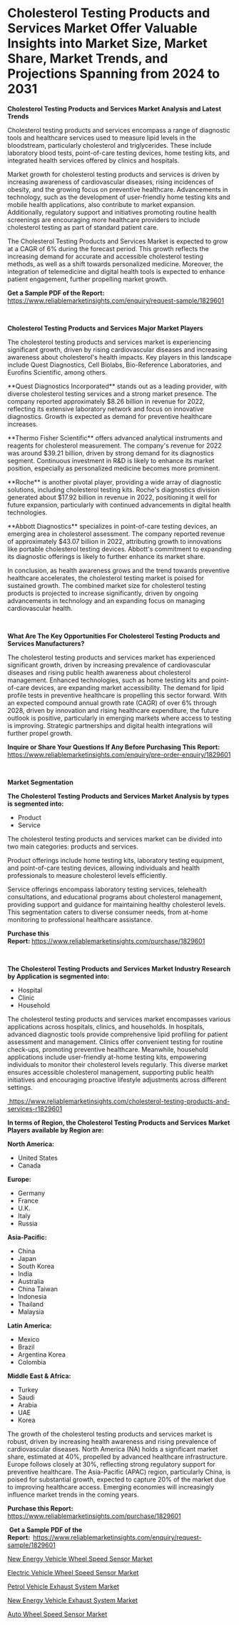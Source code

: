<p><h1>Cholesterol Testing Products and Services Market Offer Valuable Insights into Market Size, Market Share, Market Trends, and Projections Spanning from 2024 to 2031</h1></p><p><strong>Cholesterol Testing Products and Services Market Analysis and Latest Trends</strong></p>
<p><p>Cholesterol testing products and services encompass a range of diagnostic tools and healthcare services used to measure lipid levels in the bloodstream, particularly cholesterol and triglycerides. These include laboratory blood tests, point-of-care testing devices, home testing kits, and integrated health services offered by clinics and hospitals. </p><p>Market growth for cholesterol testing products and services is driven by increasing awareness of cardiovascular diseases, rising incidences of obesity, and the growing focus on preventive healthcare. Advancements in technology, such as the development of user-friendly home testing kits and mobile health applications, also contribute to market expansion. Additionally, regulatory support and initiatives promoting routine health screenings are encouraging more healthcare providers to include cholesterol testing as part of standard patient care.</p><p>The Cholesterol Testing Products and Services Market is expected to grow at a CAGR of 6% during the forecast period. This growth reflects the increasing demand for accurate and accessible cholesterol testing methods, as well as a shift towards personalized medicine. Moreover, the integration of telemedicine and digital health tools is expected to enhance patient engagement, further propelling market growth.</p></p>
<p><strong>Get a Sample PDF of the Report:&nbsp;</strong> <a href="https://www.reliablemarketinsights.com/enquiry/request-sample/1829601?utm_campaign=1602&utm_medium=2&utm_source=Github&utm_content=ia&utm_term=15102024&utm_id=cholesterol-testing-products-and-services">https://www.reliablemarketinsights.com/enquiry/request-sample/1829601</a></p>
<p>&nbsp;</p>
<p><strong>Cholesterol Testing Products and Services Major Market Players</strong></p>
<p><p>The cholesterol testing products and services market is experiencing significant growth, driven by rising cardiovascular diseases and increasing awareness about cholesterol's health impacts. Key players in this landscape include Quest Diagnostics, Cell Biolabs, Bio-Reference Laboratories, and Eurofins Scientific, among others.</p><p>**Quest Diagnostics Incorporated** stands out as a leading provider, with diverse cholesterol testing services and a strong market presence. The company reported approximately $8.26 billion in revenue for 2022, reflecting its extensive laboratory network and focus on innovative diagnostics. Growth is expected as demand for preventive healthcare increases.</p><p>**Thermo Fisher Scientific** offers advanced analytical instruments and reagents for cholesterol measurement. The company's revenue for 2022 was around $39.21 billion, driven by strong demand for its diagnostics segment. Continuous investment in R&D is likely to enhance its market position, especially as personalized medicine becomes more prominent.</p><p>**Roche** is another pivotal player, providing a wide array of diagnostic solutions, including cholesterol testing kits. Roche's diagnostics division generated about $17.92 billion in revenue in 2022, positioning it well for future expansion, particularly with continued advancements in digital health technologies.</p><p>**Abbott Diagnostics** specializes in point-of-care testing devices, an emerging area in cholesterol assessment. The company reported revenue of approximately $43.07 billion in 2022, attributing growth to innovations like portable cholesterol testing devices. Abbott's commitment to expanding its diagnostic offerings is likely to further enhance its market share.</p><p>In conclusion, as health awareness grows and the trend towards preventive healthcare accelerates, the cholesterol testing market is poised for sustained growth. The combined market size for cholesterol testing products is projected to increase significantly, driven by ongoing advancements in technology and an expanding focus on managing cardiovascular health.</p></p>
<p>&nbsp;</p>
<p><strong>What Are The Key Opportunities For Cholesterol Testing Products and Services Manufacturers?</strong></p>
<p><p>The cholesterol testing products and services market has experienced significant growth, driven by increasing prevalence of cardiovascular diseases and rising public health awareness about cholesterol management. Enhanced technologies, such as home testing kits and point-of-care devices, are expanding market accessibility. The demand for lipid profile tests in preventive healthcare is propelling this sector forward. With an expected compound annual growth rate (CAGR) of over 6% through 2028, driven by innovation and rising healthcare expenditure, the future outlook is positive, particularly in emerging markets where access to testing is improving. Strategic partnerships and digital health integrations will further propel growth.</p></p>
<p><strong>Inquire or Share Your Questions If Any Before Purchasing This Report:</strong> <a href="https://www.reliablemarketinsights.com/enquiry/pre-order-enquiry/1829601?utm_campaign=1602&utm_medium=2&utm_source=Github&utm_content=ia&utm_term=15102024&utm_id=cholesterol-testing-products-and-services">https://www.reliablemarketinsights.com/enquiry/pre-order-enquiry/1829601</a></p>
<p>&nbsp;</p>
<p><strong>Market Segmentation</strong></p>
<p><strong>The Cholesterol Testing Products and Services Market Analysis by types is segmented into:</strong></p>
<p><ul><li>Product</li><li>Service</li></ul></p>
<p><p>The cholesterol testing products and services market can be divided into two main categories: products and services. </p><p>Product offerings include home testing kits, laboratory testing equipment, and point-of-care testing devices, allowing individuals and health professionals to measure cholesterol levels efficiently. </p><p>Service offerings encompass laboratory testing services, telehealth consultations, and educational programs about cholesterol management, providing support and guidance for maintaining healthy cholesterol levels. This segmentation caters to diverse consumer needs, from at-home monitoring to professional healthcare assistance.</p></p>
<p><strong>Purchase this Report:&nbsp;</strong><a href="https://www.reliablemarketinsights.com/purchase/1829601?utm_campaign=1602&utm_medium=2&utm_source=Github&utm_content=ia&utm_term=15102024&utm_id=cholesterol-testing-products-and-services">https://www.reliablemarketinsights.com/purchase/1829601</a></p>
<p>&nbsp;</p>
<p><strong>The Cholesterol Testing Products and Services Market Industry Research by Application is segmented into:</strong></p>
<p><ul><li>Hospital</li><li>Clinic</li><li>Household</li></ul></p>
<p><p>The cholesterol testing products and services market encompasses various applications across hospitals, clinics, and households. In hospitals, advanced diagnostic tools provide comprehensive lipid profiling for patient assessment and management. Clinics offer convenient testing for routine check-ups, promoting preventive healthcare. Meanwhile, household applications include user-friendly at-home testing kits, empowering individuals to monitor their cholesterol levels regularly. This diverse market ensures accessible cholesterol management, supporting public health initiatives and encouraging proactive lifestyle adjustments across different settings.</p></p>
<p><a href="https://www.reliablemarketinsights.com/cholesterol-testing-products-and-services-r1829601?utm_campaign=1602&utm_medium=2&utm_source=Github&utm_content=ia&utm_term=15102024&utm_id=cholesterol-testing-products-and-services">&nbsp;https://www.reliablemarketinsights.com/cholesterol-testing-products-and-services-r1829601</a></p>
<p><strong>In terms of Region, the Cholesterol Testing Products and Services Market Players available by Region are:</strong></p>
<p>
    <p> <strong> North America: </strong>
        <ul>
            <li>United States</li>
            <li>Canada</li>
        </ul>
        </p> 
    <p> <strong> Europe: </strong>
        <ul>
            <li>Germany</li>
            <li>France</li>
            <li>U.K.</li>
            <li>Italy</li>
            <li>Russia</li>
        </ul>
        </p> 
    <p> <strong> Asia-Pacific: </strong>
        <ul>
            <li>China</li>
            <li>Japan</li>
            <li>South Korea</li>
            <li>India</li>
            <li>Australia</li>
            <li>China Taiwan</li>
            <li>Indonesia</li>
            <li>Thailand</li>
            <li>Malaysia</li>
        </ul>
        </p> 
    <p> <strong> Latin America: </strong>
        <ul>
            <li>Mexico</li>
            <li>Brazil</li>
            <li>Argentina Korea</li>
            <li>Colombia</li>
        </ul>
        </p> 
    <p> <strong> Middle East & Africa: </strong>
        <ul>
            <li>Turkey</li>
            <li>Saudi</li>
            <li>Arabia</li>
            <li>UAE</li>
            <li>Korea</li>
        </ul>
    </p>
    </p>
<p><p>The growth of the cholesterol testing products and services market is robust, driven by increasing health awareness and rising prevalence of cardiovascular diseases. North America (NA) holds a significant market share, estimated at 40%, propelled by advanced healthcare infrastructure. Europe follows closely at 30%, reflecting strong regulatory support for preventive healthcare. The Asia-Pacific (APAC) region, particularly China, is poised for substantial growth, expected to capture 20% of the market due to improving healthcare access. Emerging economies will increasingly influence market trends in the coming years.</p></p>
<p><strong>Purchase this Report: </strong><a href="https://www.reliablemarketinsights.com/purchase/1829601?utm_campaign=1602&utm_medium=2&utm_source=Github&utm_content=ia&utm_term=15102024&utm_id=cholesterol-testing-products-and-services">https://www.reliablemarketinsights.com/purchase/1829601</a></p>
<p>&nbsp;<strong>Get a Sample PDF of the Report:&nbsp;&nbsp;</strong><a href="https://www.reliablemarketinsights.com/enquiry/request-sample/1829601?utm_campaign=1602&utm_medium=2&utm_source=Github&utm_content=ia&utm_term=15102024&utm_id=cholesterol-testing-products-and-services">https://www.reliablemarketinsights.com/enquiry/request-sample/1829601</a></p>
<p><strong></strong></p>
<p><p><a href="https://www.linkedin.com/pulse/new-energy-vehicle-wheel-speed-sensor-market-evolution-future-iho5f?utm_campaign=1602&utm_medium=2&utm_source=Github&utm_content=ia&utm_term=15102024&utm_id=cholesterol-testing-products-and-services">New Energy Vehicle Wheel Speed Sensor Market</a></p><p><a href="https://www.linkedin.com/pulse/electric-vehicle-wheel-speed-sensor-market-research-report-16zif?utm_campaign=1602&utm_medium=2&utm_source=Github&utm_content=ia&utm_term=15102024&utm_id=cholesterol-testing-products-and-services">Electric Vehicle Wheel Speed Sensor Market</a></p><p><a href="https://www.linkedin.com/pulse/global-petrol-vehicle-exhaust-system-market-trends-insights-ww0sf?utm_campaign=1602&utm_medium=2&utm_source=Github&utm_content=ia&utm_term=15102024&utm_id=cholesterol-testing-products-and-services">Petrol Vehicle Exhaust System Market</a></p><p><a href="https://www.linkedin.com/pulse/top-trends-transforming-new-energy-vehicle-exhaust-system-market-662qf?utm_campaign=1602&utm_medium=2&utm_source=Github&utm_content=ia&utm_term=15102024&utm_id=cholesterol-testing-products-and-services">New Energy Vehicle Exhaust System Market</a></p><p><a href="https://www.linkedin.com/pulse/emerging-auto-wheel-speed-sensor-market-opportunities-27gff?utm_campaign=1602&utm_medium=2&utm_source=Github&utm_content=ia&utm_term=15102024&utm_id=cholesterol-testing-products-and-services">Auto Wheel Speed Sensor Market</a></p></p>